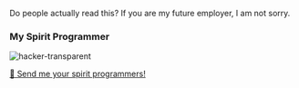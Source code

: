 Do people actually read this? If you are my future employer, I am not sorry.

### My Spirit Programmer

![hacker-transparent](https://github.com/joe-tripodi/joe-tripodi/assets/15014598/8c7cf3be-24ae-49a9-aec2-e60335b1dbad)

[💌 Send me your spirit programmers!](mailto:spiritprogrammer@gmail.com?subject=%20Spirit%20Programmer)
